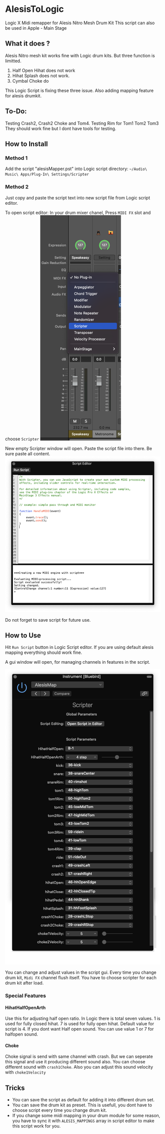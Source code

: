 # AlesisToLogic
Logic X Midi remapper for Alesis Nitro Mesh Drum Kit 
This script can also be used in Apple - Main Stage


## What it does ?

Alesis Nitro mesh kit works fine with Logic drum kits. But three function is limitted.

1. Half Open Hihat does not work
2. Hihat Splash does not work. 
3. Cymbal Choke do 

This Logic Script is fixing these three issue. Also adding mapping feature for alesis drumkit.


## To-Do:

Testing Crash2, Crash2 Choke and Tom4.
Testing Rim for Tom1 Tom2 Tom3
They should work fine but I dont have tools for testing.


## How to Install
### Method 1 
Add the script "alesisMapper.pst" into Logic script directory: `~/Audio\ Music\ Apps/Plug-In\ Settings/Scripter`

### Method 2
Just copy and paste the script text into new script file from Logic script editor. 

To open script editor: 
In your drum mixer chanel, Press `MIDI FX` slot and choose `Scripter`
![Menu](asset/script_menu.png)

New empty Scripter window will open. Paste the script file into there. Be sure paste all content. 
![Window](asset/script_window.png)


Do not forget to save script for future use.

## How to Use

Hit `Run Script` button in Logic Script editor. 
If you are using default alesis mapping everything should work fine.

A gui window will open, for managing channels in features in the script.

![Gui1](asset/gui.png)


You can change and adjust values in the script gui. 
Every time you change drum kit, `Midi FX` channel flush itself. You have to choose scripter for each drum kit after load.


### Special Features

#### HihatHalfOpenArth

Use this for adjusting half open ratio. In Logic there is total seven values. 
1 is used for fully closed hihat. 7 is used for fully open hihat. Default value for script is 4.
If you dont want Half open sound. You can use value 1 or 7 for halfopen sound. 

#### Choke

Choke signal is send with same channel with crash. But we can seperate this signal and use it producing different sound also. You can choose different sound with `crash1Choke`. 
Also you can adjust this sound velocity with `choke1Velocity`  

## Tricks
 
 * You can save the script as default for adding it into different drum set.
 * You can save the drum kit as preset. This is usefull, you dont have to choose script every time you change drum kit.
 * If you change some midi mapping in your drum module for some reason, you have to sync it with  `ALESIS_MAPPINGS` array in script editor to make this script work for you.
